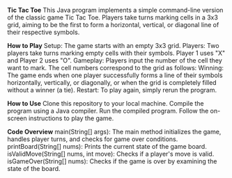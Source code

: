 **Tic Tac Toe**
This Java program implements a simple command-line version of the classic game Tic Tac Toe. Players take turns marking cells in a 3x3 grid, aiming to be the first to form a horizontal, vertical, or diagonal line of their respective symbols.

**How to Play**
Setup: The game starts with an empty 3x3 grid.
Players: Two players take turns marking empty cells with their symbols. Player 1 uses "X" and Player 2 uses "O".
Gameplay: Players input the number of the cell they want to mark. The cell numbers correspond to the grid as follows:
Winning: The game ends when one player successfully forms a line of their symbols horizontally, vertically, or diagonally, or when the grid is completely filled without a winner (a tie).
Restart: To play again, simply rerun the program.

**How to Use**
Clone this repository to your local machine.
Compile the program using a Java compiler.
Run the compiled program.
Follow the on-screen instructions to play the game.

**Code Overview**
main(String[] args): The main method initializes the game, handles player turns, and checks for game over conditions.
printBoard(String[] nums): Prints the current state of the game board.
isValidMove(String[] nums, int move): Checks if a player's move is valid.
isGameOver(String[] nums): Checks if the game is over by examining the state of the board.
